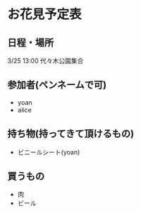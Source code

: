 # お花見予定表

## 日程・場所

3/25 13:00
代々木公園集合

## 参加者(ペンネームで可)

- yoan
- alice

## 持ち物(持ってきて頂けるもの)

- ビニールシート(yoan)

## 買うもの

- 肉
- ビール
